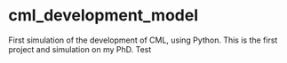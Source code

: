 # cml_development_model
First simulation of the development of CML, using Python. This is the first project and simulation on my PhD. Test
